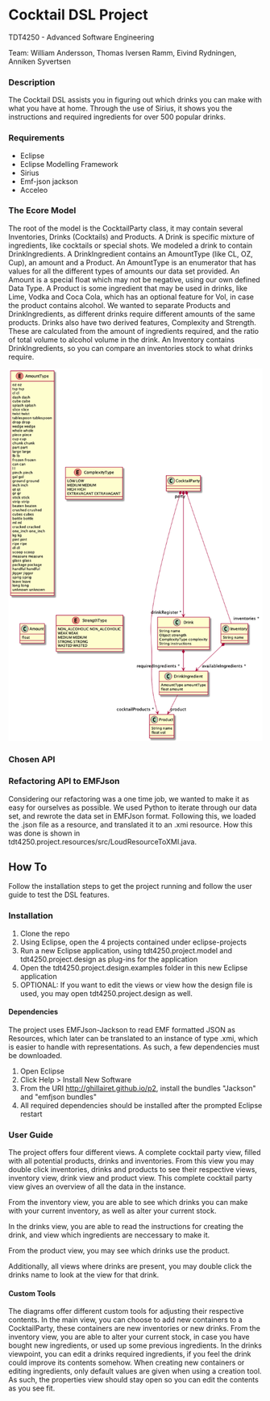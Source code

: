 # Cocktail DSL Project
TDT4250 - Advanced Software Engineering

Team: William Andersson, Thomas Iversen Ramm, Eivind Rydningen, Anniken Syvertsen

### Description
The Cocktail DSL assists you in figuring out which drinks you can make with what you have at home.
Through the use of Sirius, it shows you the instructions and required ingredients for over 500 popular drinks. 

### Requirements
- Eclipse
- Eclipse Modelling Framework
- Sirius
- Emf-json jackson
- Acceleo

### The Ecore Model
The root of the model is the CocktailParty class, it may contain several Inventories, Drinks (Cocktails) and Products.
A Drink is specific mixture of ingredients, like cocktails or special shots. We modeled a drink to contain DrinkIngredients. A DrinkIngredient contains an AmountType (like CL, OZ, Cup), an amount and a Product. An AmountType is an enumerator that has values for all the different types of amounts our data set provided. An Amount is a special float which may not be negative, using our own defined Data Type. A Product is some ingredient that may be used in drinks, like Lime, Vodka and Coca Cola, which has an optional feature for Vol, in case the product contains alcohol. We wanted to separate Products and DrinkIngredients, as different drinks require different amounts of the same products. Drinks also have two derived features, Complexity and Strength. These are calculated from the amount of ingredients required, and the ratio of total volume to alcohol volume in the drink. An Inventory contains DrinkIngredients, so you can compare an inventories stock to what drinks require. 

![alt text](https://github.com/rammt/TDT4250-cocktail/blob/master/images/cocktail_model.png?raw=true "Cocktail Model in PlantUML")

### Chosen API


### Refactoring API to EMFJson
Considering our refactoring was a one time job, we wanted to make it as easy for ourselves as possible. We used Python to iterate through our data set, and rewrote the data set in EMFJson format. Following this, we loaded the .json file as a resource, and translated it to an .xmi resource. How this was done is shown in tdt4250.project.resources/src/LoudResourceToXMI.java.

## How To
Follow the installation steps to get the project running and follow the user guide to test the DSL features.

### Installation
1. Clone the repo
2. Using Eclipse, open the 4 projects contained under eclipse-projects
3. Run a new Eclipse application, using tdt4250.project.model and tdt4250.project.design as plug-ins for the application
4. Open the tdt4250.project.design.examples folder in this new Eclipse application
5. OPTIONAL: If you want to edit the views or view how the design file is used, you may open tdt4250.project.design as well.

#### Dependencies
The project uses EMFJson-Jackson to read EMF formatted JSON as Resources, which later can be translated to an instance of type .xmi, which is easier to handle with representations. As such, a few dependencies must be downloaded.

1. Open Eclipse
2. Click Help > Install New Software
3. From the URI http://ghillairet.github.io/p2, install the bundles "Jackson" and "emfjson bundles"
4. All required dependencies should be installed after the prompted Eclipse restart

### User Guide
The project offers four different views. A complete cocktail party view, filled with all potential products, drinks and inventories. From this view you may double click inventories, drinks and products to see their respective views, inventory view, drink view and product view. This complete cocktail party view gives an overview of all the data in the instance.

From the inventory view, you are able to see which drinks you can make with your current inventory, as well as alter your current stock.

In the drinks view, you are able to read the instructions for creating the drink, and view which ingredients are neccessary to make it.

From the product view, you may see which drinks use the product.

Additionally, all views where drinks are present, you may double click the drinks name to look at the view for that drink. 

#### Custom Tools
The diagrams offer different custom tools for adjusting their respective contents. In the main view, you can choose to add new containers to a CocktailParty, these containers are new inventories or new drinks. From the inventory view, you are able to alter your current stock, in case you have bought new ingredients, or used up some previous ingredients. In the drinks viewpoint, you can edit a drinks required ingredients, if you feel the drink could improve its contents somehow. When creating new containers or editing ingredients, only default values are given when using a creation tool. As such, the properties view should stay open so you can edit the contents as you see fit.
